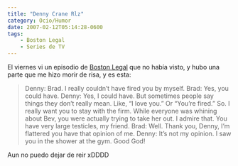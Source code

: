 ```yaml
---
title: "Denny Crane Rlz"
category: Ocio/Humor
date: 2007-02-12T05:14:28-0600
tags:
    - Boston Legal
    - Series de TV
---
```


El viernes vi un episodio de [Boston Legal](http://www.boston-legal.org/) que no había visto, y hubo una parte que me hizo morir de risa, y es esta:

> Denny: Brad. I really couldn’t have fired you by myself.
> Brad: Yes, you could have.
> Denny: Yes, I could have. But sometimes people say things they don’t really mean. Like, “I love you.” Or “You’re fired.” So. I really want you to stay with the firm. While everyone was whining about Bev, you were actually trying to take her out. I admire that. You have very large testicles, my friend.
> Brad: Well. Thank you, Denny, I’m flattered you have that opinion of me.
> Denny: It’s not my opinion. I saw you in the shower at the gym. Good God!

Aun no puedo dejar de reir xDDDD